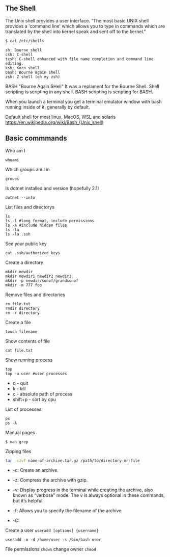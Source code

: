 ## The Shell 
The Unix shell provides a user interface. “The most basic UNIX shell provides a 'command line' which allows you to type in commands which are translated by the shell into kernel speak and sent off to the kernel.” 

```bash
$ cat /etc/shells
```
```
sh: Bourne shell
csh: C-shell
tcsh: C-shell enhanced with file name completion and command line editing.
ksh: Korn shell
bash: Bourne again shell
zsh: Z shell (oh my zsh)
```

BASH "Bourne Again SHell"
It was a replament for the Bourne Shell.
Shell scripting is scripting in any shell.
BASH scripting is scripting for BASH.

When you launch a terminal you get a terminal emulator window with bash running inside of it, generally by default.

Default shell for most linux, MacOS, WSL and solaris
https://en.wikipedia.org/wiki/Bash_(Unix_shell)


## Basic commmands

Who am I
```
whoami
```
Which groups am I in
```
groups
```
Is dotnet installed and version (hopefully 2.1)
```
dotnet --info
```

List files and directorys
```
ls
ls -l #long format, include permissions
ls -a #include hidden files
ls -la
ls -la .ssh
```

See your public key
```
cat .ssh/authorized_keys
```

Create a directory
```
mkdir newdir
mkdir newdir1 newdir2 newdir3
mkdir -p newdir/sonof/grandsonof
mkdir -m 777 foo
```
Remove files and directories
```
rm file.txt
rmdir directory
rm -r directory
```
Create a file
```
touch filename
```
Show contents of file
```
cat file.txt
```
Show running process
```
top
top -u user #user processes
```
 - q - quit
 - k - kill 
 - c - absolute path of process
 - shift+p - sort by cpu

List of processes
```
ps
ps -A 
```

Manual pages
```
$ man grep
```

Zipping files
```bash
tar -czvf name-of-archive.tar.gz /path/to/directory-or-file
```
- -c: Create an archive.
- -z: Compress the archive with gzip.
- -v: Display progress in the terminal while creating the archive, also known as “verbose” mode. The v is always optional in these commands, but it’s helpful.
- -f: Allows you to specify the filename of the archive.

- -C: 

Create a user 
`useradd [options] {username}`
```
useradd -m -d /home/user -s /bin/bash user
```

File permissions
`chown` change owner
`chmod` 
